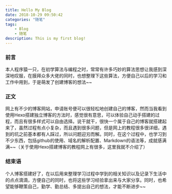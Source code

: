 ```yaml
---
title: Hello My Blog
date: 2018-10-29 09:50:42
categories: "随笔"
tags:
    - Blog
    - 随笔
description: This is my first blog!
---
```


### 前言

本人程序猿一只，在初学算法与编程之时，常常有许多巧妙的算法思想让我感到深深地叹服，在膜拜众多大佬的同时，也想整理下这些算法，方便自己以后的学习和工作中用到，于是萌发了创建博客的想法~~<!--more-->

### 正文

网上有不少的博客网站，申请账号便可以很轻松地创建自己的博客，然而当我看到使用Hexo搭建独立博客的方法时，感觉很有意思，可以体验自己动手搭建的过程，而且有很多样式可以自由选择。说干就干，很快一个属于自己的博客就搭建起来了，虽然过程有点小复杂，而且遇到很多问题，但是网上的教程很多很详细，遇到的坑之前基本都有人踩过，所以问题迎刃而解。同时，在这个过程中，也学习到不少东西，包括github的使用、域名的解析配置、Markdown的语法等，成就感满满~~（关于使用Hexo搭建博客的教程网上有很多，这里我就不介绍了）

### 结束语

个人博客搭建好了，在以后用来整理学习过程中学到的相关知识以及记录下生活中的点点滴滴，方便自己的同时，也将这些学习经验拿出来与大家分享。同时，也希望能够鞭策自己，勤学、勤总结、多提出自己的想法，才能不断进步~~

​	